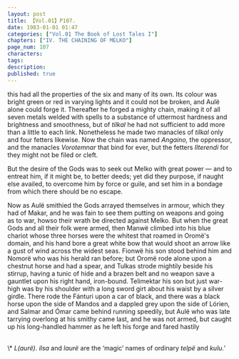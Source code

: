 ```yaml
---
layout: post
title: 【Vol.01】P107.
date: 1983-01-01 01:47
categories: ["Vol.01 The Book of Lost Tales I"]
chapters: ["IV. THE CHAINING OF MELKO"]
page_num: 107
characters: 
tags: 
description: 
published: true
---
```


<p style="text-indent: 0;">
this had all the properties of the six and many of its own. Its colour was bright green or red in varying lights and it could not be broken, and Aulë alone could forge it. Thereafter he forged a mighty chain, making it of all seven metals welded with spells to a substance of uttermost hardness and brightness and smoothness, but of <I>tilkal</I> he had not sufficient to add more than a little to each link. Nonetheless he made two manacles of <I>tilkal</I> only and four fetters likewise. Now the chain was named <I>Angaino,</I> the oppressor, and the manacles <I>Vorotemnar</I> that bind for ever, but the fetters <I>Ilterendi</I> for they might not be filed or cleft.
</p>

But the desire of the Gods was to seek out Melko with great power — and to entreat him, if it might be, to better deeds; yet did they purpose, if naught else availed, to overcome him by force or guile, and set him in a bondage from which there should be no escape.

Now as Aulë smithied the Gods arrayed themselves in armour, which they had of Makar, and he was fain to see them putting on weapons and going as to war, howso their wrath be directed against Melko. But when the great Gods and all their folk were armed, then Manwë climbed into his blue chariot whose three horses were the whitest that roamed in Oromë's domain, and his hand bore a great white bow that would shoot an arrow like a gust of wind across the widest seas. Fionwë his son stood behind him and Nomorë who was his herald ran before; but Oromë rode alone upon a chestnut horse and had a spear, and Tulkas strode mightily beside his stirrup, having a tunic of hide and a brazen belt and no weapon save a gauntlet upon his right hand, iron-bound. Telimektar his son but just war-high was by his shoulder with a long sword girt about his waist by a silver girdle. There rode the Fánturi upon a car of black, and there was a black horse upon the side of Mandos and a dappled grey upon the side of Lórien, and Salmar and Ómar came behind running speedily, but Aulë who was late tarrying overlong at his smithy came last, and he was not armed, but caught up his long-handled hammer as he left his forge and fared hastily

<BR>
\* <I>L(aurë). ilsa</I> and <I>laurë</I> are the ‘magic’ names of ordinary <I>telpë</I> and <I>kulu.’</I>

